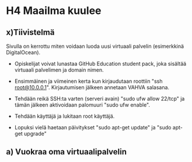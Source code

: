 # H4 Maailma kuulee

## x)Tiivistelmä

Sivulla on kerrottu miten voidaan luoda uusi virtuaali palvelin (esimerkkinä DigitalOcean).

* Opiskelijat voivat lunastaa GitHub Education student pack, joka sisältää virtuaali palvelimen ja domain nimen.

* Ensimmäinen ja viimeinen kerta kun kirjaudutaan roottiin "ssh root@10.0.0.1". Kirjautumisen jälkeen annetaan VAHVA salasana.

* Tehdään reikä SSH:ta varten (serveri avain) "sudo ufw allow 22/tcp" ja tämän jälkeen aktivoidaan palomuuri "sudo ufw enable".

* Tehdään käyttäjä ja lukitaan root käyttäjä.

* Lopuksi vielä haetaan päivitykset "sudo apt-get update" ja "sudo apt-get upgrade"

## a) Vuokraa oma virtuaalipalvelin



  
